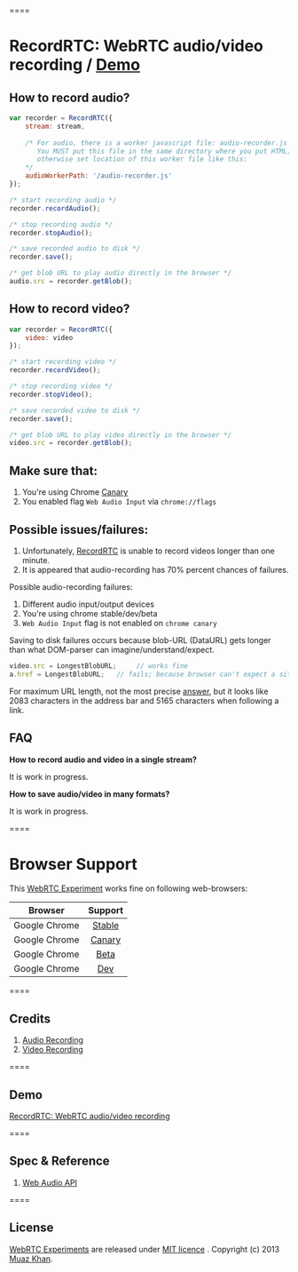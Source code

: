 ====
# RecordRTC: WebRTC audio/video recording / [Demo](http://bit.ly/RecordRTC-Demo)

## How to record audio?

```javascript
var recorder = RecordRTC({
	stream: stream,
	
	/* For audio, there is a worker javascript file: audio-recorder.js
	   You MUST put this file in the same directory where you put HTML; 
	   otherwise set location of this worker file like this:
	*/
	audioWorkerPath: '/audio-recorder.js'
});

/* start recording audio */
recorder.recordAudio();

/* stop recording audio */
recorder.stopAudio();   

/* save recorded audio to disk */
recorder.save();    

/* get blob URL to play audio directly in the browser */    
audio.src = recorder.getBlob();
```

## How to record video?

```javascript
var recorder = RecordRTC({
	video: video
});

/* start recording video */
recorder.recordVideo();

/* stop recording video */
recorder.stopVideo();   

/* save recorded video to disk */
recorder.save();    

/* get blob URL to play video directly in the browser */    
video.src = recorder.getBlob();
```

## Make sure that:

1. You're using Chrome [Canary](https://www.google.com/intl/en/chrome/browser/canary.html)
2. You enabled flag `Web Audio Input` via `chrome://flags`

## Possible issues/failures:

1. Unfortunately, [RecordRTC](https://googledrive.com/host/0B6GWd_dUUTT8RzVSRVU2MlIxcm8/RecordRTC/) is unable to record videos longer than one minute.
2. It is appeared that audio-recording has 70% percent chances of failures.

Possible audio-recording failures:

1. Different audio input/output devices
2. You're using chrome stable/dev/beta
3. `Web Audio Input` flag is not enabled on `chrome canary`

Saving to disk failures occurs because blob-URL (DataURL) gets longer than what DOM-parser can imagine/understand/expect.

```javascript
video.src = LongestBlobURL;     // works fine
a.href = LongestBlobURL;   // fails; because browser can't expect a site's URL to be so long
```

For maximum URL length, not the most precise [answer](http://stackoverflow.com/questions/3721034/how-long-an-url-can-internet-explorer-9-take), but it looks like 2083 characters in the address bar and 5165 characters when following a link.

## FAQ

**How to record audio and video in a single stream?**

It is work in progress.

**How to save audio/video in many formats?**

It is work in progress.

====
# Browser Support

This [WebRTC Experiment](https://googledrive.com/host/0B6GWd_dUUTT8RzVSRVU2MlIxcm8/RecordRTC/) works fine on following web-browsers:

| Browser        | Support           |
| ------------- |:-------------:|
| Google Chrome | [Stable](https://www.google.com/intl/en_uk/chrome/browser/) |
| Google Chrome | [Canary](https://www.google.com/intl/en/chrome/browser/canary.html) |
| Google Chrome | [Beta](https://www.google.com/intl/en/chrome/browser/beta.html) |
| Google Chrome | [Dev](https://www.google.com/intl/en/chrome/browser/index.html?extra=devchannel#eula) |

====
## Credits

1. [Audio Recording](https://github.com/mattdiamond/Recorderjs)
2. [Video Recording](https://github.com/antimatter15/whammy)

====
## Demo

[RecordRTC: WebRTC audio/video recording](https://googledrive.com/host/0B6GWd_dUUTT8RzVSRVU2MlIxcm8/RecordRTC/)

====
## Spec & Reference

1. [Web Audio API](https://dvcs.w3.org/hg/audio/raw-file/tip/webaudio/specification.html)

====
## License

[WebRTC Experiments](https://github.com/muaz-khan/WebRTC-Experiment) are released under [MIT licence](https://webrtc-experiment.appspot.com/licence/) . Copyright (c) 2013 [Muaz Khan](https://plus.google.com/100325991024054712503).
